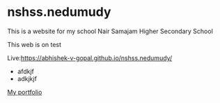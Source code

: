 # nshss.nedumudy

This is a website for my school Nair Samajam Higher Secondary School 

This web is on test

Live:https://abhishek-v-gopal.github.io/nshss.nedumudy/
<ul>
  <li>afdkjf</li>
  <li>adkjkjf</li>
</ul>
<a href="https://abhishekvgopal.in/">My portfolio</a>

